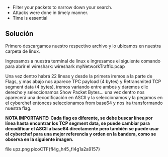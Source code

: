 - Filter your packets to narrow down your search.
- Attacks were done in timely manner.
- Time is essential

## Solución

[](https://github.com/JazSparrow/Hacking-notes-2025/blob/main/Hacking-notes-2025/PicoCTF/Tarea%203%20-%20Forensic/09_Ph4nt0m%201ntrud3r.md#soluci%C3%B3n)

Primero descargamos nuestro respectivo archivo y lo ubicamos en nuestra carpeta de linux.

Ingresamos a nuestra terminal de linux e ingresamos el siguiente comando para abrir el wireshark: wireshark myNetworkTraffic.pcap

Una vez dentro habrá 22 líneas y desde la primera iremos a la parte de Flags, y mas abajo nos aparece TPC payload (4 bytes) y Retransmited TCP segment data (4 bytes), iremos variando entre ambos y daremos clic derecho y seleccionamos Show Packet Bytes... una vez dentro nos aparecerá una decodificación en ASCII y la seleccionamos y la pegamos en el cyberchef entonces seleccionamos from base64 y nos ira transformando nuestra flag.

**NOTA IMPORTANTE: Cada flag es diferente, se debe buscar línea por línea hasta encontrar los TCP segment data, se puede cambiar para decodificar el ASCII a base64 directamente pero también se puede usar el cyberchef para una mejor referencia y orden en la bandera, como se observa en la siguiente imagen.**

file upz.png
picoCTF{fl4g_h45_fl4g1a2a9157}